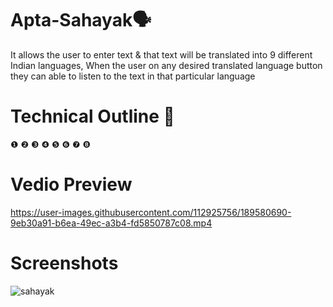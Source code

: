 # Apta-Sahayak🗣️
It allows the user to enter text & that text will be translated into 9 different Indian languages, When the user on any desired translated language button they can able to listen to the text in that particular language
# Technical Outline 📕
❶ 
❷
❸
❹
❺
❻
❼ 
❽ 
# Vedio Preview
https://user-images.githubusercontent.com/112925756/189580690-9eb30a91-b6ea-49ec-a3b4-fd5850787c08.mp4
# Screenshots
![sahayak](https://user-images.githubusercontent.com/112925756/189523620-82659f78-75c6-4757-b928-15265d1fa77c.jpg)
